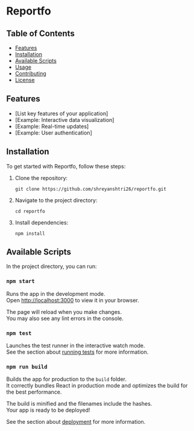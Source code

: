 
# Reportfo

## Table of Contents

- [Features](#features)
- [Installation](#installation)
- [Available Scripts](#available-scripts)
- [Usage](#usage)
- [Contributing](#contributing)
- [License](#license)

## Features

- [List key features of your application]
- [Example: Interactive data visualization]
- [Example: Real-time updates]
- [Example: User authentication]

## Installation

To get started with Reportfo, follow these steps:

1. Clone the repository:
   ```
   git clone https://github.com/shreyanshtri26/reportfo.git
   ```
2. Navigate to the project directory:
   ```
   cd reportfo
   ```
3. Install dependencies:
   ```
   npm install
   ```

## Available Scripts

In the project directory, you can run:

### `npm start`

Runs the app in the development mode.\
Open [http://localhost:3000](http://localhost:3000) to view it in your browser.

The page will reload when you make changes.\
You may also see any lint errors in the console.

### `npm test`

Launches the test runner in the interactive watch mode.\
See the section about [running tests](https://facebook.github.io/create-react-app/docs/running-tests) for more information.

### `npm run build`

Builds the app for production to the `build` folder.\
It correctly bundles React in production mode and optimizes the build for the best performance.

The build is minified and the filenames include the hashes.\
Your app is ready to be deployed!

See the section about [deployment](https://facebook.github.io/create-react-app/docs/deployment) for more information.

